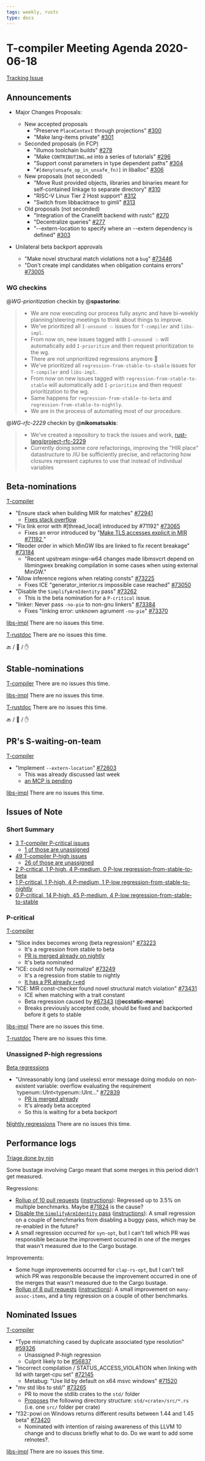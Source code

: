 ```yaml
---
tags: weekly, rustc
type: docs
---
```


# T-compiler Meeting Agenda 2020-06-18

[Tracking Issue](https://github.com/rust-lang/rust/issues/54818)

## Announcements

- Major Changes Proposals:

  - New accepted proposals
    - "Preserve `PlaceContext` through projections" [#300](https://github.com/rust-lang/compiler-team/issues/300)
    - "Make lang-items private" [#301](https://github.com/rust-lang/compiler-team/issues/301)
  - Seconded proposals (in FCP)
    - "illumos toolchain builds" [#279](https://github.com/rust-lang/compiler-team/issues/279)
    - "Make `CONTRIBUTING.md` into a series of tutorials" [#296](https://github.com/rust-lang/compiler-team/issues/296)
    - "Support const parameters in type dependent paths" [#304](https://github.com/rust-lang/compiler-team/issues/304)
    - "`#[deny(unsafe_op_in_unsafe_fn)]` in liballoc" [#306](https://github.com/rust-lang/compiler-team/issues/306)
  - New proposals (not seconded)
    - "Move Rust provided objects, libraries and binaries meant for self-contained linkage to separate directory" [#310](https://github.com/rust-lang/compiler-team/issues/310)
    - "RISC-V Linux Tier 2 Host support" [#312](https://github.com/rust-lang/compiler-team/issues/312)
    - "Switch from libbacktrace to gimli" [#313](https://github.com/rust-lang/compiler-team/issues/313)
  - Old proposals (not seconded)
    - "Integration of the Cranelift backend with rustc" [#270](https://github.com/rust-lang/compiler-team/issues/270)
    - "Decentralize queries" [#277](https://github.com/rust-lang/compiler-team/issues/277)
    - "--extern-location to specify where an --extern dependency is defined" [#303](https://github.com/rust-lang/compiler-team/issues/303)

- Unilateral beta backport approvals
  - "Make novel structural match violations not a `bug`" [#73446](https://github.com/rust-lang/rust/pull/73446)
  - "Don't create impl candidates when obligation contains errors" [#73005](https://github.com/rust-lang/rust/pull/73005)

### WG checkins

@_WG-prioritization_ checkin by @**spastorino**:

> - We are now executing our process fully async and have bi-weekly planning/steering meetings to think about things to improve.
> - We've prioritized all `I-unsound 💥` issues for `T-compiler` and `libs-impl`.
> - From now on, new issues tagged with `I-unsound 💥` will automatically add `I-prioritize` and then request prioritization to the wg.
> - There are not unprioritized regressions anymore :tada:
> - We've prioritized all `regression-from-stable-to-stable` issues for `T-compiler` and `libs-impl`.
> - From now on new issues tagged with `regression-from-stable-to-stable` will automatically add `I-prioritize` and then request prioritization to the wg.
> - Same happens for `regression-from-stable-to-beta` and `regression-from-stable-to-nightly`.
> - We are in the process of automating most of our procedure.

@_WG-rfc-2229_ checkin by @**nikomatsakis**:

> - We've created a repository to track the issues and work, [rust-lang/project-rfc-2229](https://github.com/rust-lang/project-rfc-2229)
> - Currently doing some core refactorings, improving the "HIR place" datastructure to /IU be sufficiently precise, and refactoring how closures represent captures to use that instead of individual variables

## Beta-nominations

[T-compiler](https://github.com/rust-lang/rust/issues?q=is%3Aall+label%3Abeta-nominated+-label%3Abeta-accepted+label%3AT-compiler)

- "Ensure stack when building MIR for matches" [#72941](https://github.com/rust-lang/rust/pull/72941)
  - [Fixes stack overflow](https://github.com/rust-lang/rust/issues/72933)
- "Fix link error with #[thread_local] introduced by #71192" [#73065](https://github.com/rust-lang/rust/pull/73065)
  - Fixes an error introduced by "[Make TLS accesses explicit in MIR #71192 ](https://github.com/rust-lang/rust/pull/71192)"
- "Reoder order in which MinGW libs are linked to fix recent breakage" [#73184](https://github.com/rust-lang/rust/pull/73184)
  - "Recent upstream mingw-w64 changes made libmsvcrt depend on libmingwex breaking compilation in some cases when using external MinGW."
- "Allow inference regions when relating consts" [#73225](https://github.com/rust-lang/rust/pull/73225)
  - Fixes ICE "generator_interior.rs impossible case reached" [#73050](https://github.com/rust-lang/rust/issues/73050)
- "Disable the `SimplifyArmIdentity` pass" [#73262](https://github.com/rust-lang/rust/pull/73262)
  - This is the beta nomination for a `P-critical` issue.
- "linker: Never pass `-no-pie` to non-gnu linkers" [#73384](https://github.com/rust-lang/rust/pull/73384)
  - Fixes "linking error: unknown agrument `-no-pie`" [#73370](https://github.com/rust-lang/rust/issues/73370)

[libs-impl](https://github.com/rust-lang/rust/issues?q=is%3Aall+label%3Abeta-nominated+-label%3Abeta-accepted+label%3Alibs-impl)
There are no issues this time.

[T-rustdoc](https://github.com/rust-lang/rust/issues?q=is%3Aall+label%3Abeta-nominated+-label%3Abeta-accepted+label%3AT-rustdoc)
There are no issues this time.

:back: / :shrug: / :hand:

## Stable-nominations

[T-compiler](https://github.com/rust-lang/rust/issues?q=is%3Aall+label%3Astable-nominated+-label%3Astable-accepted+label%3AT-compiler)
There are no issues this time.

[libs-impl](https://github.com/rust-lang/rust/issues?q=is%3Aall+label%3Astable-nominated+-label%3Astable-accepted+label%3Alibs-impl)
There are no issues this time.

[T-rustdoc](https://github.com/rust-lang/rust/issues?q=is%3Aall+label%3Astable-nominated+-label%3Astable-accepted+label%3AT-rustdoc)
There are no issues this time.

:back: / :shrug: / :hand:

## PR's S-waiting-on-team

[T-compiler](https://github.com/rust-lang/rust/pulls?utf8=%E2%9C%93&q=is%3Aopen+label%3AS-waiting-on-team+label%3AT-compiler)

- "Implement `--extern-location`" [#72603](https://github.com/rust-lang/rust/pull/72603)
  - This was already discussed last week
  - [an MCP is pending](https://github.com/rust-lang/compiler-team/issues/303)

[libs-impl](https://github.com/rust-lang/rust/pulls?utf8=%E2%9C%93&q=is%3Aopen+label%3AS-waiting-on-team+label%3Alibs-impl)
There are no issues this time.

## Issues of Note

### Short Summary

- [3 T-compiler P-critical issues](https://github.com/rust-lang/rust/issues?utf8=%E2%9C%93&q=is%3Aopen+label%3AT-compiler+label%3AP-critical+)
  - [1 of those are unassigned](https://github.com/rust-lang/rust/issues?utf8=%E2%9C%93&q=is%3Aopen+label%3AT-compiler+label%3AP-critical+no%3Aassignee)
- [49 T-compiler P-high issues](https://github.com/rust-lang/rust/issues?utf8=%E2%9C%93&q=is%3Aopen+label%3AT-compiler+label%3AP-high+)
  - [26 of those are unassigned](https://github.com/rust-lang/rust/issues?utf8=%E2%9C%93&q=is%3Aopen+label%3AT-compiler+label%3AP-high+no%3Aassignee)
- [2 P-critical, 1 P-high, 4 P-medium, 0 P-low regression-from-stable-to-beta](https://github.com/rust-lang/rust/labels/regression-from-stable-to-beta)
- [1 P-critical, 1 P-high, 4 P-medium, 1 P-low regression-from-stable-to-nightly](https://github.com/rust-lang/rust/labels/regression-from-stable-to-nightly)
- [0 P-critical, 14 P-high, 45 P-medium, 4 P-low regression-from-stable-to-stable](https://github.com/rust-lang/rust/labels/regression-from-stable-to-stable)

### P-critical

[T-compiler](https://github.com/rust-lang/rust/issues?utf8=%E2%9C%93&q=is%3Aopen+label%3AP-critical+label%3AT-compiler)

- "Slice index becomes wrong (beta regression)" [#73223](https://github.com/rust-lang/rust/issues/73223)
  - It's a regression from stable to beta
  - [PR is merged already on nightly](https://github.com/rust-lang/rust/pull/73262)
  - It's beta nominated
- "ICE: could not fully normalize" [#73249](https://github.com/rust-lang/rust/issues/73249)
  - It's a regression from stable to nightly
  - [It has a PR already r+ed](https://github.com/rust-lang/rust/pull/73257)
- "ICE: MIR const-checker found novel structural match violation" [#73431](https://github.com/rust-lang/rust/issues/73431)
  - ICE when matching with a trait constant
  - Beta regression caused by [#67343](https://github.com/rust-lang/rust/pull/67343) (@**ecstatic-morse**)
  - Breaks previously accepted code, should be fixed and backported before it gets to stable

[libs-impl](https://github.com/rust-lang/rust/issues?utf8=%E2%9C%93&q=is%3Aopen+label%3AP-critical+label%3Alibs-impl)
There are no issues this time.

[T-rustdoc](https://github.com/rust-lang/rust/issues?utf8=%E2%9C%93&q=is%3Aopen+label%3AP-critical+label%3AT-rustdoc)
There are no issues this time.

### Unassigned P-high regressions

[Beta regressions](https://github.com/rust-lang/rust/issues?utf8=%E2%9C%93&q=is%3Aopen+label%3Aregression-from-stable-to-beta+P-high+no%3Aassignee)

- "Unreasonably long (and useless) error message doing modulo on non-existent variable: overflow evaluating the requirement `typenum::UInt<typenum::UInt..." [#72839](https://github.com/rust-lang/rust/issues/72839)
  - [PR is merged already](https://github.com/rust-lang/rust/pull/73005)
  - It's already beta accepted
  - So this is waiting for a beta backport

[Nightly regressions](https://github.com/rust-lang/rust/issues?utf8=%E2%9C%93&q=is%3Aopen+label%3Aregression-from-stable-to-nightly+P-high+no%3Aassignee)
There are no issues this time.

## Performance logs

[Triage done by njn](https://github.com/rust-lang/rustc-perf/tree/master/triage#triage-logs)

Some bustage involving Cargo meant that some merges in this period didn't get measured.

Regressions:

- [Rollup of 10 pull requests](https://github.com/rust-lang/rust/pull/73367#issuecomment-644456094) ([instructions](https://perf.rust-lang.org/compare.html?start=ce6d3a73b514e9649e57cee812ad129bb2112016&end=d4ecf31efc2309fb6df8c2a8af9aaf8176ab1c8d&stat=instructions:u)):
  Regressed up to 3.5% on multiple benchmarks. Maybe [#71824](https://github.com/rust-lang/rust/pull/71824) is the cause?
- [Disable the `SimplifyArmIdentity` pass](https://github.com/rust-lang/rust/pull/73262#issuecomment-644451010) ([instructions](https://perf.rust-lang.org/compare.html?start=7c78a5f97de07a185eebae5a5de436c80d8ba9d4&end=f4fbb93113aa4f0a0cd08e74afb35381bbfbc7f0&stat=instructions:u)):
  A small regression on a couple of benchmarks from disabling a buggy pass,
  which may be re-enabled in the future?
- A small regression occurred for `syn-opt`, but I can't tell which PR was
  responsible because the improvement occurred in one of the merges that wasn't
  measured due to the Cargo bustage.

Improvements:

- Some huge improvements occurred for `clap-rs-opt`, but I can't tell which PR was responsible because the improvement occurred in one of the merges that wasn't measured due to the Cargo bustage.
- [Rollup of 8 pull requests](https://github.com/rust-lang/rust/pull/73316#issuecomment-644453724) ([instructions](https://perf.rust-lang.org/compare.html?start=1fb612bd15bb3ef098fd24c20d0727de573b4410&end=06e47688bf15d0215edbe05b21603062f6d2eb5d&stat=instructions:u)):
  A small improvement on `many-assoc-items`, and a tiny regression on a couple of other benchmarks.

## Nominated Issues

[T-compiler](https://github.com/rust-lang/rust/issues?q=is%3Aopen+label%3AI-nominated+label%3AT-compiler)

- "Type mismatching cased by duplicate associated type resolution" [#59326](https://github.com/rust-lang/rust/issues/59326)
  - Unassigned P-high regression
  - Culprit likely to be [#56837](https://github.com/rust-lang/rust/pull/56837)
- "Incorrect compilation / STATUS_ACCESS_VIOLATION when linking with lld with target-cpu set" [#72145](https://github.com/rust-lang/rust/issues/72145)
  - Metabug: "Use lld by default on x64 msvc windows" [#71520](https://github.com/rust-lang/rust/issues/71520)
- "mv std libs to std/" [#73265](https://github.com/rust-lang/rust/pull/73265)
  - PR to move the stdlib crates to the `std/` folder
  - [Proposes](https://github.com/rust-lang/rust/pull/73265#issuecomment-643416610) the following directory structure: `std/<crate>/src/*.rs` (i.e. one `src/` folder per crate)
- "f32::powi on Windows returns different results between 1.44 and 1.45 beta" [#73420](https://github.com/rust-lang/rust/issues/73420)
  - Nominated with intention of raising awareness of this LLVM 10 change and to discuss briefly what to do. Do we want to add some relnotes?.

[libs-impl](https://github.com/rust-lang/rust/issues?q=is%3Aopen+label%3AI-nominated+label%3Alibs-impl)
There are no issues this time.
